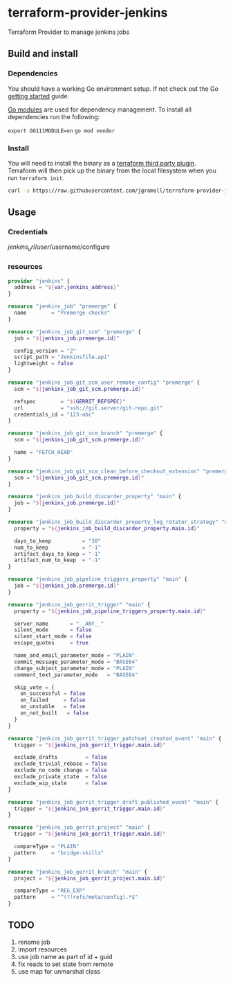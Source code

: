 # terraform-provider-jenkins
Terraform Provider to manage jenkins jobs

## Build and install ##

### Dependencies ###

You should have a working Go environment setup.  If not check out the Go [getting started](http://golang.org/doc/install) guide.

[Go modules](https://github.com/golang/go/wiki/Modules) are used for dependency management.  To install all dependencies run the following:

`export GO111MODULE=on`
`go mod vendor`

### Install ###

You will need to install the binary as a [terraform third party plugin](https://www.terraform.io/docs/configuration/providers.html#third-party-plugins).  Terraform will then pick up the binary from the local filesystem when you run `terraform init`.

```sh
curl -s https://raw.githubusercontent.com/jgramoll/terraform-provider-jenkins/master/install.sh | bash
```

## Usage ##

### Credentials ###

$jenkins_url/user/$username/configure

### resources ###

```terraform
provider "jenkins" {
  address = "${var.jenkins_address}"
}

resource "jenkins_job" "premerge" {
  name        = "Premerge checks"
}

resource "jenkins_job_git_scm" "premerge" {
  job = "${jenkins_job.premerge.id}"

  config_version = "2"
  script_path = "Jenkinsfile.api"
  lightweight = false
}

resource "jenkins_job_git_scm_user_remote_config" "premerge" {
  scm = "${jenkins_job_git_scm.premerge.id}"

  refspec        = "${GERRIT_REFSPEC}"
  url            = "ssh://git.server/git-repo.git"
  credentials_id = "123-abc"
}

resource "jenkins_job_git_scm_branch" "premerge" {
  scm = "${jenkins_job_git_scm.premerge.id}"

  name = "FETCH_HEAD"
}

resource "jenkins_job_git_scm_clean_before_checkout_extension" "premerge" {
  scm = "${jenkins_job_git_scm.premerge.id}"
}

resource "jenkins_job_build_discarder_property" "main" {
  job = "${jenkins_job.premerge.id}"
}

resource "jenkins_job_build_discarder_property_log_rotator_strategy" "main" {
  property = "${jenkins_job_build_discarder_property.main.id}"

  days_to_keep          = "30"
  num_to_keep           = "-1"
  artifact_days_to_keep = "-1"
  artifact_num_to_keep  = "-1"
}

resource "jenkins_job_pipeline_triggers_property" "main" {
  job = "${jenkins_job.premerge.id}"
}

resource "jenkins_job_gerrit_trigger" "main" {
  property = "${jenkins_job_pipeline_triggers_property.main.id}"

  server_name       = "__ANY__"
  silent_mode       = false
  silent_start_mode = false
  escape_quotes     = true

  name_and_email_parameter_mode = "PLAIN"
  commit_message_parameter_mode = "BASE64"
  change_subject_parameter_mode = "PLAIN"
  comment_text_parameter_mode   = "BASE64"

  skip_vote = {
    on_successful = false
    on_failed     = false
    on_unstable   = false
    on_not_built   = false
  }
}

resource "jenkins_job_gerrit_trigger_patchset_created_event" "main" {
  trigger = "${jenkins_job_gerrit_trigger.main.id}"

  exclude_drafts         = false
  exclude_trivial_rebase = false
  exclude_no_code_change = false
  exclude_private_state  = false
  exclude_wip_state      = false
}

resource "jenkins_job_gerrit_trigger_draft_published_event" "main" {
  trigger = "${jenkins_job_gerrit_trigger.main.id}"
}

resource "jenkins_job_gerrit_project" "main" {
  trigger = "${jenkins_job_gerrit_trigger.main.id}"

  compareType = "PLAIN"
  pattern     = "bridge-skills"
}

resource "jenkins_job_gerrit_branch" "main" {
  project = "${jenkins_job_gerrit_project.main.id}"

  compareType = "REG_EXP"
  pattern     = "^(?!refs/meta/config).*$"
}

```

## TODO

1. rename job
1. import resources
1. use job name as part of id + guid
1. fix reads to set state from remote
1. use map for unmarshal class

